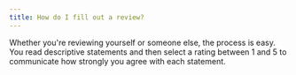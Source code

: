 ```yaml
---
title: How do I fill out a review?
---
```


Whether you're reviewing yourself or someone else, the process is easy. You read descriptive statements and then select a rating between 1 and 5 to communicate how strongly you agree with each statement.